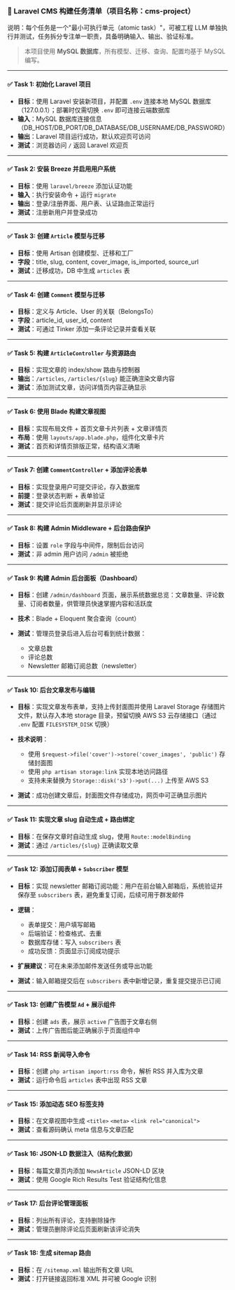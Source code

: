 ### 🧱 Laravel CMS 构建任务清单（项目名称：cms-project）

说明：每个任务是一个"最小可执行单元（atomic task）"，可被工程 LLM 单独执行并测试，任务拆分专注单一职责，具备明确输入、输出、验证标准。

> 本项目使用 **MySQL 数据库**，所有模型、迁移、查询、配置均基于 MySQL 编写。

---

#### ✅ Task 1: 初始化 Laravel 项目

* **目标**：使用 Laravel 安装新项目，并配置 `.env` 连接本地 MySQL 数据库（127.0.0.1）；部署时仅需切换 `.env` 即可连接云端数据库
* **输入**：MySQL 数据库连接信息（DB\_HOST/DB\_PORT/DB\_DATABASE/DB\_USERNAME/DB\_PASSWORD）
* **输出**：Laravel 项目运行成功，默认欢迎页可访问
* **测试**：浏览器访问 `/` 返回 Laravel 欢迎页

---

#### ✅ Task 2: 安装 Breeze 并启用用户系统

* **目标**：使用 `laravel/breeze` 添加认证功能
* **输入**：执行安装命令 + 运行 `migrate`
* **输出**：登录/注册界面、用户表、认证路由正常运行
* **测试**：注册新用户并登录成功

---

#### ✅ Task 3: 创建 `Article` 模型与迁移

* **目标**：使用 Artisan 创建模型、迁移和工厂
* **字段**：title, slug, content, cover\_image, is\_imported, source\_url
* **测试**：迁移成功，DB 中生成 `articles` 表

---

#### ✅ Task 4: 创建 `Comment` 模型与迁移

* **目标**：定义与 Article、User 的关联（BelongsTo）
* **字段**：article\_id, user\_id, content
* **测试**：可通过 Tinker 添加一条评论记录并查看关联

---

#### ✅ Task 5: 构建 `ArticleController` 与资源路由

* **目标**：实现文章的 index/show 路由与控制器
* **输出**：`/articles`, `/articles/{slug}` 能正确渲染文章内容
* **测试**：添加测试文章，访问详情页内容正确显示

---

#### ✅ Task 6: 使用 Blade 构建文章视图

* **目标**：实现布局文件 + 首页文章卡片列表 + 文章详情页
* **布局**：使用 `layouts/app.blade.php`，组件化文章卡片
* **测试**：首页和详情页排版正常，结构语义清晰

---

#### ✅ Task 7: 创建 `CommentController` + 添加评论表单

* **目标**：实现登录用户可提交评论，存入数据库
* **前提**：登录状态判断 + 表单验证
* **测试**：提交评论后页面刷新并显示评论

---

#### ✅ Task 8: 构建 Admin Middleware + 后台路由保护

* **目标**：设置 `role` 字段与中间件，限制后台访问
* **测试**：非 admin 用户访问 `/admin` 被拒绝

---

#### ✅ Task 9: 构建 Admin 后台面板（Dashboard）

* **目标**：创建 `/admin/dashboard` 页面，展示系统数据总览：文章数量、评论数量、订阅者数量，供管理员快速掌握内容和活跃度
* **技术**：Blade + Eloquent 聚合查询（count）
* **测试**：管理员登录后进入后台可看到统计数据：

  * 文章总数
  * 评论总数
  * Newsletter 邮箱订阅总数（newsletter）

---

#### ✅ Task 10: 后台文章发布与编辑

* **目标**：实现文章发布表单，支持上传封面图并使用 Laravel Storage 存储图片文件，默认存入本地 storage 目录，预留切换 AWS S3 云存储接口（通过 `.env` 配置 `FILESYSTEM_DISK` 切换）
* **技术说明**：

  * 使用 `$request->file('cover')->store('cover_images', 'public')` 存储封面图
  * 使用 `php artisan storage:link` 实现本地访问路径
  * 支持未来替换为 `Storage::disk('s3')->put(...)` 上传至 AWS S3
* **测试**：成功创建文章后，封面图文件存储成功，网页中可正确显示图片

---

#### ✅ Task 11: 实现文章 slug 自动生成 + 路由绑定

* **目标**：在保存文章时自动生成 slug，使用 `Route::modelBinding`
* **测试**：通过 `/articles/{slug}` 正确读取文章

---

#### ✅ Task 12: 添加订阅表单 + `Subscriber` 模型

* **目标**：实现 newsletter 邮箱订阅功能：用户在前台输入邮箱后，系统验证并保存至 `subscribers` 表，避免重复订阅，后续可用于群发邮件
* **逻辑**：

  * 表单提交：用户填写邮箱
  * 后端验证：检查格式、去重
  * 数据库存储：写入 `subscribers` 表
  * 成功反馈：页面显示订阅成功提示
* **扩展建议**：可在未来添加邮件发送任务或导出功能
* **测试**：输入邮箱提交后在 `subscribers` 表中新增记录，重复提交提示已订阅

---

#### ✅ Task 13: 创建广告模型 `Ad` + 展示组件

* **目标**：创建 `ads` 表，展示 `active` 广告图于文章右侧
* **测试**：上传广告图后能正确展示于页面组件中

---

#### ✅ Task 14: RSS 新闻导入命令

* **目标**：创建 `php artisan import:rss` 命令，解析 RSS 并入库为文章
* **测试**：运行命令后 `articles` 表中出现 RSS 文章

---

#### ✅ Task 15: 添加动态 SEO 标签支持

* **目标**：在文章视图中生成 `<title>` `<meta>` `<link rel="canonical">`
* **测试**：查看源码确认 meta 信息与文章匹配

---

#### ✅ Task 16: JSON-LD 数据注入（结构化数据）

* **目标**：每篇文章页内添加 `NewsArticle` JSON-LD 区块
* **测试**：使用 Google Rich Results Test 验证结构化信息

---

#### ✅ Task 17: 后台评论管理面板

* **目标**：列出所有评论，支持删除操作
* **测试**：管理员删除评论后页面刷新该评论消失

---

#### ✅ Task 18: 生成 sitemap 路由

* **目标**：在 `/sitemap.xml` 输出所有文章 URL
* **测试**：打开链接返回标准 XML 并可被 Google 识别
